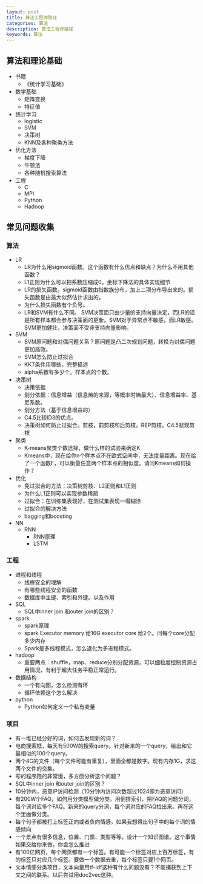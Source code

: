 ```yaml
---
layout: post
title: 算法工程师路径
categories: 算法
description: 算法工程师路径
keywords: 算法
---
```


## 算法和理论基础

- 书籍
  - 《统计学习基础》
- 数学基础
  - 矩阵变换
  - 特征值
- 统计学习
  - logistic
  - SVM
  - 决策树
  - KNN及各种聚类方法
- 优化方法
  - 梯度下降
  - 牛顿法
  - 各种随机搜索算法
- 工程
  - C
  - MPI
  - Python
  - Hadoop

## 常见问题收集

### 算法
- LR
  - LR为什么用sigmoid函数。这个函数有什么优点和缺点？为什么不用其他函数？
  - L1正则为什么可以把系数压缩成0，坐标下降法的具体实现细节
  - LR的损失函数。sigmoid函数由指数族分布，加上二项分布导出来的。损失函数是由最大似然估计求出的。
  - 为什么损失函数有个负号。
  - LR和SVM有什么不同。 SVM决策面只由少量的支持向量决定，而LR的话是所有样本都会参与决策面的更新。SVM对于异常点不敏感，而LR敏感。SVM更加健壮，决策面不受非支持向量影响。
- SVM
  - SVM原问题和对偶问题关系？原问题是凸二次规划问题，转换为对偶问题更加高效。
  - SVM怎么防止过拟合
  - KKT条件用哪些，完整描述
  - alpha系数有多少个。样本点的个数。
- 决策树
  - 决策依据
  - 划分依据：信息增益（信息熵的来源，等概率时熵最大）、信息增益率、基尼系数。
  - 划分方法（基于信息增益的）
  - C4.5比较ID3的优点。
  - 决策树如何防止过拟合。剪枝，前剪枝和后剪枝。REP剪枝。C4.5悲观剪枝
- 聚类
  - K-means聚类个数选择，做什么样的试验来确定K
  - Kmeans中，现在给你n个样本点不在欧式空间中，无法度量距离。现在给了一个函数F，可以衡量任意两个样本点的相似度。请问Kmeans如何操作？
- 优化
  - 免过拟合的方法：决策树剪枝、L2正则和L1正则
  - 为什么L1正则可以实现参数稀疏
  - 过拟合：在训练集表现好，在测试集表现一塌糊涂
  - 过拟合的解决方法
  - bagging和boosting
- NN
  - RNN
    - RNN原理
    - LSTM


### 工程

- 进程和线程
  - 线程安全的理解
  - 有哪些线程安全的函数
  - 数据库中主键、索引和外键。以及作用
- SQL
  - SQL中inner join 和outer join的区别？
- spark
  - spark原理
  - spark Executor memory 给16G  executor core 给2个。问每个core分配多少内存
  - Spark是多线程模式，怎么退化为多进程模式。
- hadoop
  - 重要两点：shuffle，map、reduce分别分配资源，可以细粒度控制资源占用情况，有利于超大任务平稳正常运行。
- 数据结构
  - 一个有向图，怎么检测有环
  - 循环依赖这个怎么解决
- python
  - Python如何定义一个私有变量
### 项目
- 有一堆已经分好的词，如何去发现新的词？
- 电商搜索框，每天有500W的搜索query。针对新来的一个query，给出和它最相似的100个query。
- 两个4G的文件（每个文件可能有重复），里面全都是数字。现有内存1G，求这两个文件的交集。
- 写的程序跑的非常慢，多方面分析这个问题？
- SQL中inner join 和outer join的区别？
- 10分钟内，恶意IP访问检测（10分钟内访问次数超过1024即为恶意访问）
- 有200W个FAQ，如何用分类模型做分类。用倒排索引，把FAQ的问题分词，每个词对应多个FAQ。新来的query分词，每个词对应的FAQ拉出来。再在这个里面做分类。
- 每个句子都被打上标签正向或者负向情感，如果我想得出句子中的每个词的情感倾向
- 一个景点有很多信息，位置、门票、类型等等。设计一个知识图谱。这个事情如果交给你来做，你会怎么推进
- 有100亿网页，每个网页都有一个标签。有可能一个标签对应上百万标签，有的标签只对应几个标签。要做一个数据去重，每个标签只要1个网页。
- 文本情感分类项目，文本向量用tf-idf这种有什么问题没有？不能捕获到上下文之间的联系。以后尝试用doc2vec这种。
